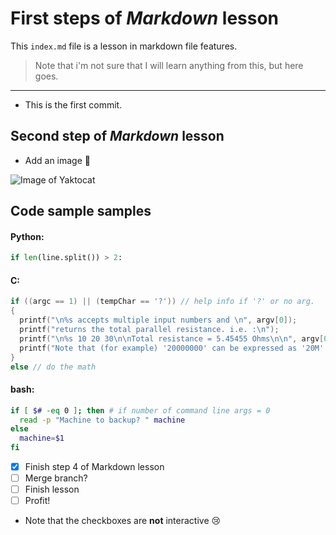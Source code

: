 # First steps of _Markdown_ lesson

This `index.md` file is a lesson in markdown file features.

> Note that i'm not sure that I will learn anything from this,
> but here goes.
---

* This is the first commit.

## Second step of _Markdown_ lesson

* Add an image :tada:

![Image of Yaktocat](https://octodex.github.com/images/yaktocat.png)

## Code sample samples
#### Python:

``` python
if len(line.split()) > 2:
```
#### C:

``` c
if ((argc == 1) || (tempChar == '?')) // help info if '?' or no arg.
{	
  printf("\n%s accepts multiple input numbers and \n", argv[0]);
  printf("returns the total parallel resistance. i.e. :\n");
  printf("\n%s 10 20 30\n\nTotal resistance = 5.45455 Ohms\n\n", argv[0]);
  printf("Note that (for example) '20000000' can be expressed as '20M'.\n");
}
else // do the math
```
#### bash:

``` bash
if [ $# -eq 0 ]; then # if number of command line args = 0
  read -p "Machine to backup? " machine
else
  machine=$1
fi
```
- [x] Finish step 4 of Markdown lesson
- [ ] Merge branch?
- [ ] Finish lesson
- [ ] Profit!

* Note that the checkboxes are __not__ interactive 😢
